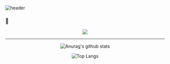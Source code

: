 ![header](https://capsule-render.vercel.app/api?type=Waving&text=YounByungHyuk)
### 👋
<div align="center">

<img src="https://img.shields.io/badge/Node.js-339933?style=flat&logo=Node.js&logoColor=339933"/>
<hr>

  
![Anurag's github stats](https://github-readme-stats.vercel.app/api?username=YounByungHyuk'sGithub&show_icons=true&theme=default)



![Top Langs](https://github-readme-stats.vercel.app/api/top-langs/?username=YounByungHyuk&layout=compact&theme=default)



</div>















<!--
**YounByungHyuk/YounByungHyuk** is a ✨ _special_ ✨ repository because its `README.md` (this file) appears on your GitHub profile.




<img src="https://img.shields.io/badge/Python-3766AB?style=flat-square&logo=Python&logoColor=white"/></a>&nbsp 
Here are some ideas to get you started:

- 🔭 I’m currently working on ...
- 🌱 I’m currently learning ...
- 👯 I’m looking to collaborate on ...
- 🤔 I’m looking for help with ...
- 💬 Ask me about ...
- 📫 How to reach me: ...
- 😄 Pronouns: ...
- ⚡ Fun fact: ...
-->
